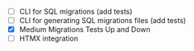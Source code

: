 - [ ] CLI for SQL migrations (add tests)
- [ ] CLI for generating SQL migrations files (add tests)
- [x] Medium Migrations Tests Up and Down
- [ ] HTMX integration